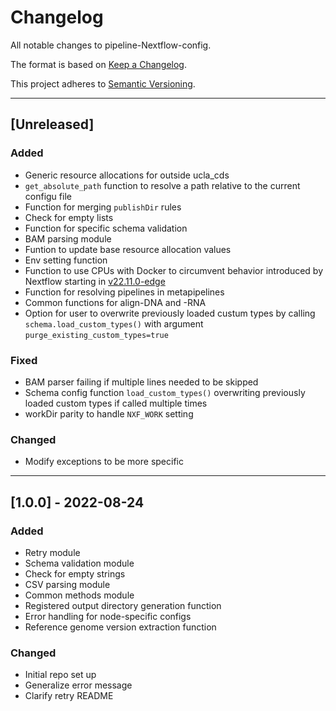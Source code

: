 # Changelog
All notable changes to pipeline-Nextflow-config.

The format is based on [Keep a Changelog](https://keepachangelog.com/en/1.0.0/).

This project adheres to [Semantic Versioning](https://semver.org/spec/v2.0.0.html).

---

## [Unreleased]
### Added
- Generic resource allocations for outside ucla_cds
- `get_absolute_path` function to resolve a path relative to the current configu file
- Function for merging `publishDir` rules
- Check for empty lists
- Function for specific schema validation
- BAM parsing module
- Funtion to update base resource allocation values
- Env setting function
- Function to use CPUs with Docker to circumvent behavior introduced by Nextflow starting in [v22.11.0-edge](https://github.com/nextflow-io/nextflow/releases/tag/v22.11.0-edge)
- Function for resolving pipelines in metapipelines
- Common functions for align-DNA and -RNA
- Option for user to overwrite previously loaded custum types by calling `schema.load_custom_types()` with argument `purge_existing_custom_types=true`

### Fixed
- BAM parser failing if multiple lines needed to be skipped
- Schema config function `load_custom_types()` overwriting previously loaded custom types if called multiple times
- workDir parity to handle `NXF_WORK` setting

### Changed
- Modify exceptions to be more specific
---

## [1.0.0] - 2022-08-24
### Added
- Retry module
- Schema validation module
- Check for empty strings
- CSV parsing module
- Common methods module
- Registered output directory generation function
- Error handling for node-specific configs
- Reference genome version extraction function
### Changed
- Initial repo set up
- Generalize error message
- Clarify retry README
